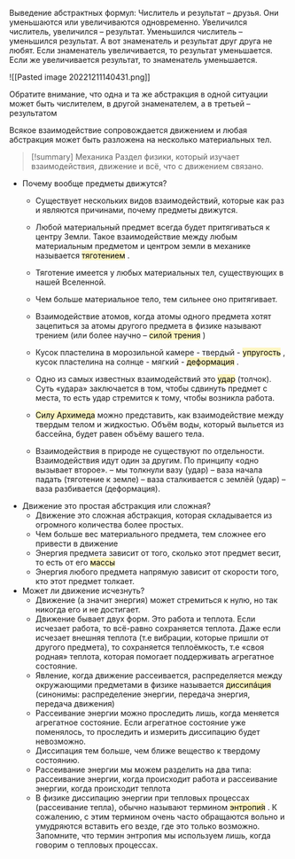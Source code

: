 Выведение абстрактных формул:
Числитель и результат – друзья. Они уменьшаются или увеличиваются одновременно. Увеличился числитель, увеличился – результат. Уменьшился числитель – уменьшился результат. А вот знаменатель и результат друг друга не любят. Если знаменатель увеличивается, то результат уменьшается. Если же увеличивается результат, то знаменатель уменьшается.

![[Pasted image 20221211140431.png]]

Обратите внимание, что одна и та же абстракция в одной ситуации может быть числителем, в другой знаменателем, а в третьей – результатом



Всякое взаимодействие сопровождается движением и любая абстракция может быть разложена на несколько материальных тел.



> [!summary] Механика
> Раздел физики, который изучает взаимодействия, движение и всё, что с движением связано.

- Почему вообще предметы движутся?
	- Существует нескольких видов взаимодействий, которые как раз и являются причинами, почему предметы движутся.
	
	- Любой материальный предмет всегда будет притягиваться к центру Земли. Такое взаимодействие между любым материальным предметом и центром земли в механике называется <mark style="background: #FFF3A3A6;">тяготением</mark> .
	- Тяготение имеется у любых материальных тел, существующих в нашей Вселенной.
	- Чем больше материальное тело, тем сильнее оно притягивает.
	
	- Взаимодействие атомов, когда атомы одного предмета хотят зацепиться за атомы другого предмета в физике называют трением (или более научно – <mark style="background: #FFF3A3A6;">силой трения</mark> )
	
	- Кусок пластелина в морозильной камере - твердый - <mark style="background: #FFF3A3A6;">упругость</mark> , кусок пластелина на солнце - мягкий - <mark style="background: #FFF3A3A6;">деформация</mark> .
	
	- Одно из самых известных взаимодействий это <mark style="background: #FFF3A3A6;">удар</mark> (толчок). Суть «удара» заключается в том, чтобы сдвинуть предмет с места, то есть удар стремится к тому, чтобы возникла работа.
	
	- <mark style="background: #FFF3A3A6;">Силу Архимеда</mark> можно представить, как взаимодействие между твердым телом и жидкостью. Объём воды, который выльется из бассейна, будет равен объёму вашего тела.
	
	- Взаимодействия в природе не существуют по отдельности. Взаимодействия идут один за другим. По принципу «одно вызывает второе». – мы толкнули вазу (удар) – ваза начала падать (тяготение к земле) – ваза сталкивается с землёй (удар) – ваза разбивается (деформация).
- Движение это простая абстракция или сложная?
	- Движение это сложная абстракция, которая складывается из огромного количества более простых.
	- Чем больше вес материального предмета, тем сложнее его привести в движение
	- Энергия предмета зависит от того, сколько этот предмет весит, то есть от его <mark style="background: #FFF3A3A6;">массы</mark> 
	- Энергия любого предмета напрямую зависит от скорости того, кто этот предмет толкает.
- Может ли движение исчезнуть?
	- Движение (а значит энергия) может стремиться к нулю, но так никогда его и не достигает.
	- Движение бывает двух форм. Это работа и теплота. Если исчезает работа, то всё-равно сохраняется теплота. Даже если исчезает внешняя теплота (т.е вибрации, которые пришли от другого предмета), то сохраняется теплоёмкость, т.е «своя родная» теплота, которая помогает поддерживать агрегатное состояние.
	- Явление, когда движение рассеивается, распределяется между окружающими предметами в физике называется <mark style="background: #FFF3A3A6;">диссипáция</mark> (синонимы: распределение энергии, передача энергия, передача движения)
	- Рассеивание энергии можно проследить лишь, когда меняется агрегатное состояние. Если агрегатное состояние уже поменялось, то проследить и измерить диссипацию будет невозможно.
	- Диссипация тем больше, чем ближе вещество к твердому состоянию.
	- Рассеивание энергии мы можем разделить на два типа: рассеивание энергии, когда происходит работа и рассеивание энергии, когда происходит теплота
	- В физике диссипацию энергии при тепловых процессах (рассеивание тепла), обычно называют термином <mark style="background: #FFF3A3A6;">энтропи́я</mark> . К сожалению, с этим термином очень часто обращаются вольно и умудряются вставить его везде, где это только возможно. Запомните, что термин энтропия мы используем лишь, когда говорим о тепловых процессах.

